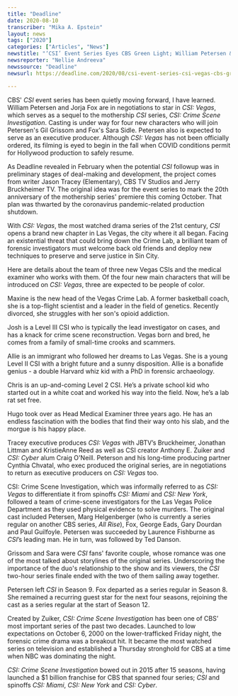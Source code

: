 ```yaml
---
title: "Deadline"
date: 2020-08-10
transcriber: "Mika A. Epstein"
layout: news
tags: ["2020"]
categories: ["Articles", "News"]
newstitle: "‘CSI’ Event Series Eyes CBS Green Light; William Petersen & Jorja Fox In Negotiations To Return; Meet the New Vegas Team Members"
newsreporter: "Nellie Andreeva"
newssource: "Deadline"
newsurl: https://deadline.com/2020/08/csi-event-series-csi-vegas-cbs-green-light-william-petersen-jorja-fox-to-return-star-new-team-members-cast-descriptions-1203007603/

---
```


CBS' _CSI_ event series has been quietly moving forward, I have learned. William Petersen and Jorja Fox are in negotiations to star in _CSI: Vegas_, which serves as a sequel to the mothership _CSI_ series, _CSI: Crime Scene Investigation_. Casting is under way for four new characters who will join Petersen's Gil Grissom and Fox's Sara Sidle. Petersen also is expected to serve as an executive producer. Although _CSI: Vegas_ has not been officially ordered, its filming is eyed to begin in the fall when COVID conditions permit for Hollywood production to safely resume.

As Deadline revealed in February when the potential _CSI_ followup was in preliminary stages of deal-making and development, the project comes from writer Jason Tracey (Elementary), CBS TV Studios and Jerry Bruckheimer TV. The original idea was for the event series to mark the 20th anniversary of the mothership series' premiere this coming October. That plan was thwarted by the coronavirus pandemic-related production shutdown.

With _CSI: Vegas_, the most watched drama series of the 21st century, _CSI_ opens a brand new chapter in Las Vegas, the city where it all began. Facing an existential threat that could bring down the Crime Lab, a brilliant team of forensic investigators must welcome back old friends and deploy new techniques to preserve and serve justice in Sin City.

Here are details about the team of three new Vegas CSIs and the medical examiner who works with them. Of the four new main characters that will be introduced on _CSI: Vegas_, three are expected to be people of color.

Maxine is the new head of the Vegas Crime Lab. A former basketball coach, she is a top-flight scientist and a leader in the field of genetics. Recently divorced, she struggles with her son's opioid addiction.

Josh is a Level III CSI who is typically the lead investigator on cases, and has a knack for crime scene reconstruction. Vegas born and bred, he comes from a family of small-time crooks and scammers.

Allie is an immigrant who followed her dreams to Las Vegas. She is a young Level II CSI with a bright future and a sunny disposition. Allie is a bonafide genius - a double Harvard whiz kid with a PhD in forensic archaeology.

Chris is an up-and-coming Level 2 CSI. He’s a private school kid who started out in a white coat and worked his way into the field. Now, he’s a lab rat set free.

Hugo took over as Head Medical Examiner three years ago. He has an endless fascination with the bodies that find their way onto his slab, and the morgue is his happy place.

Tracey executive produces _CSI: Vegas_ with JBTV’s Bruckheimer, Jonathan Littman and KristieAnne Reed as well as CSI creator Anthony E. Zuiker and _CSI: Cyber_ alum Craig O'Neill. Peterson and his long-time producing partner Cynthia Chvatal, who exec produced the original series, are in negotiations to return as executive producers on _CSI: Vegas_ too.

CSI: Crime Scene Investigation, which was informally referred to as _CSI: Vegas_ to differentiate it from spinoffs _CSI: Miami_ and _CSI: New York_, followed a team of crime-scene investigators for the Las Vegas Police Department as they used physical evidence to solve murders. The original cast included Petersen, Marg Helgenberger (who is currently a series regular on another CBS series, _All Rise_), Fox, George Eads, Gary Dourdan and Paul Guilfoyle. Petersen was succeeded by Laurence Fishburne as _CSI_’s leading man. He in turn, was followed by Ted Danson.

Grissom and Sara were _CSI_ fans' favorite couple, whose romance was one of the most talked about storylines of the original series. Underscoring the importance of the duo's relationship to the show and its viewers, the _CSI_ two-hour series finale ended with the two of them sailing away together.

Petersen left _CSI_ in Season 9. Fox departed as a series regular in Season 8. She remained a recurring guest star for the next four seasons, rejoining the cast as a series regular at the start of Season 12.

Created by Zuiker, _CSI: Crime Scene Investigation_ has been one of CBS’ most important series of the past two decades. Launched to low expectations on October 6, 2000 on the lower-trafficked Friday night, the forensic crime drama was a breakout hit. It became the most watched series on television and established a Thursday stronghold for CBS at a time when NBC was dominating the night.

_CSI: Crime Scene Investigation_ bowed out in 2015 after 15 seasons, having launched a $1 billion franchise for CBS that spanned four series; _CSI_ and spinoffs _CSI: Miami_, _CSI: New York_ and _CSI: Cyber_.

